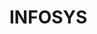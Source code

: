 # INFOSYS

<script src= "https://aframe.io/releases/0.6.0/aframe.min.js"></script>
    
<script src= "https://jeromeetienne.github.io/AR.js/aframe/build/aframe-ar.js"></script>
